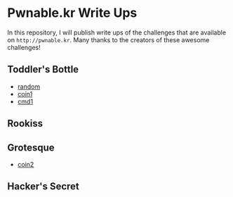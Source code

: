 # Pwnable.kr Write Ups

In this repository, I will publish write ups of the challenges that are available on `http://pwnable.kr`. Many thanks to the creators of these awesome challenges!

## Toddler's Bottle
- [random](random/random.md)
- [coin1](coin1/coin1.md)
- [cmd1](cmd1/cmd1.md)

## Rookiss

## Grotesque
- [coin2](coin2/coin2.md)

## Hacker's Secret

